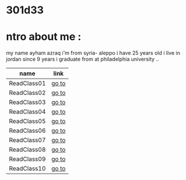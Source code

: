 # 301d33
# ntro about me :

my name ayham azraq i'm from syria- aleppo i have 25 years old i live in jordan since 9 years i graduate from at philadelphia university ..    

| name |link |
| ----------- | ----------- |
| ReadClass01 | [go to](ReadClass01.md) |
| ReadClass02 | [go to](ReadClass02.md) |
| ReadClass03 | [go to](ReadClass03.md) |
| ReadClass04 | [go to](ReadClass04.md) |
| ReadClass05 | [go to](ReadClass05.md) |
| ReadClass06 | [go to](ReadClass06.md) |
| ReadClass07 | [go to](ReadClass07.md) |
| ReadClass08 | [go to](ReadClass08.md) |
| ReadClass09 | [go to](ReadClass09.md) |
| ReadClass10 | [go to](ReadClass10.md) |